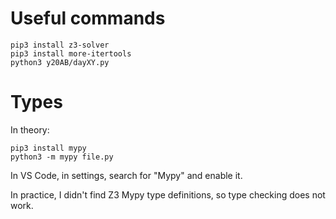 # Useful commands

```
pip3 install z3-solver
pip3 install more-itertools
python3 y20AB/dayXY.py
```

# Types

In theory:
```
pip3 install mypy
python3 -m mypy file.py
```

In VS Code, in settings, search for "Mypy" and enable it.

In practice, I didn't find Z3 Mypy type definitions, so type checking does not work.
